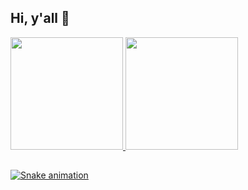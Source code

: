 ## Hi, y'all 👋

<div>
  <a href="https://github.com/felipgab">
  <img height="180em" src="https://github-readme-stats.vercel.app/api?username=felipgab&show_icons=true&theme=midnight-purple&include_all_commits=true&count_private=true"/>
  <img height="180em" src="https://github-readme-stats.vercel.app/api/top-langs/?username=felipgab&layout=compact&langs_count=7&theme=midnight-purple"/>
</div>

##

![Snake animation](https://github.com/felipesilva1110/felipgab/blob/output/github-contribution-grid-snake.svg)
